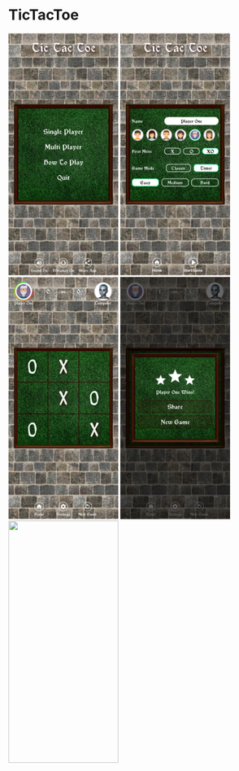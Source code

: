 # TicTacToe
<img src = "files/snapshots/1.Home.jpg" width = "216" height = "476"> <img src = "files/snapshots/2.Settings.jpg" width = "216" height = "476"> <img src = "files/snapshots/3.Game_Board.jpg" width = "216" height = "476"> <img src = "files/snapshots/4.Result.jpg" width = "216" height = "476"> <img src = "files/snapshots/5.History.jpg" width = "216" height = "476">
